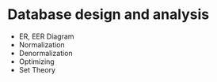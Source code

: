 # Database design and analysis

- ER, EER Diagram
- Normalization
- Denormalization
- Optimizing
- Set Theory
